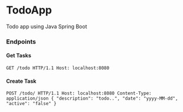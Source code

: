 # TodoApp
Todo app using Java Spring Boot

### Endpoints 
#### Get Tasks
``` GET /todo HTTP/1.1 Host: localhost:8080 ```

#### Create Task
 ``` POST /todo/ HTTP/1.1 Host: localhost:8080 Content-Type: application/json { "description": "todo..", "date": "yyyy-MM-dd", "active": "false" } ```


